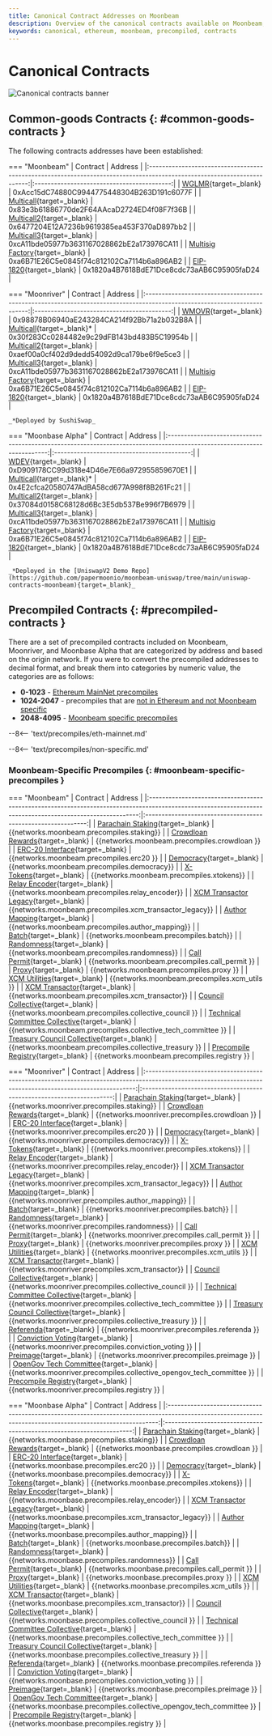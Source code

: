 ```yaml
---
title: Canonical Contract Addresses on Moonbeam
description: Overview of the canonical contracts available on Moonbeam, Moonriver, & Moonbase Alpha, including common-goods contracts and precompiles.
keywords: canonical, ethereum, moonbeam, precompiled, contracts
---
```


# Canonical Contracts

![Canonical contracts banner](/images/builders/build/canonical-contracts/canonical-contracts-banner.png)

## Common-goods Contracts {: #common-goods-contracts }

The following contracts addresses have been established:

=== "Moonbeam"
    |                                                        Contract                                                         |                  Address                   |
    |:-----------------------------------------------------------------------------------------------------------------------:|:------------------------------------------:|
    |      [WGLMR](https://moonbeam.moonscan.io/address/0xAcc15dC74880C9944775448304B263D191c6077F#code){target=_blank}       | 0xAcc15dC74880C9944775448304B263D191c6077F |
    |    [Multicall](https://moonbeam.moonscan.io/address/0x83e3b61886770de2F64AAcaD2724ED4f08F7f36B#code){target=_blank}     | 0x83e3b61886770de2F64AAcaD2724ED4f08F7f36B |
    |    [Multicall2](https://moonbeam.moonscan.io/address/0x6477204E12A7236b9619385ea453F370aD897bb2#code){target=_blank}    | 0x6477204E12A7236b9619385ea453F370aD897bb2 |
    |    [Multicall3](https://moonbeam.moonscan.io/address/0xca11bde05977b3631167028862be2a173976ca11#code){target=_blank}    | 0xcA11bde05977b3631167028862bE2a173976CA11 |
    | [Multisig Factory](https://moonbeam.moonscan.io/address/0xa6B71E26C5e0845f74c812102Ca7114b6a896AB2#code){target=_blank} | 0xa6B71E26C5e0845f74c812102Ca7114b6a896AB2 |
    |                           [EIP-1820](https://eips.ethereum.org/EIPS/eip-1820){target=_blank}                            | 0x1820a4B7618BdE71Dce8cdc73aAB6C95905faD24 |

=== "Moonriver"
    |                                                         Contract                                                         |                  Address                   |
    |:------------------------------------------------------------------------------------------------------------------------:|:------------------------------------------:|
    |       [WMOVR](https://moonriver.moonscan.io/token/0x98878b06940ae243284ca214f92bb71a2b032b8a#code){target=_blank}        | 0x98878B06940aE243284CA214f92Bb71a2b032B8A |
    |    [Multicall](https://moonriver.moonscan.io/address/0x30f283Cc0284482e9c29dFB143bd483B5C19954b#code){target=_blank}*    | 0x30f283Cc0284482e9c29dFB143bd483B5C19954b |
    |    [Multicall2](https://moonriver.moonscan.io/address/0xaef00a0cf402d9dedd54092d9ca179be6f9e5ce3#code){target=_blank}    | 0xaef00a0cf402d9dedd54092d9ca179be6f9e5ce3 |
    |   [Multicall3](https://moonriver.moonscan.io/address/0xca11bde05977b3631167028862be2a173976ca11#code/){target=_blank}    | 0xcA11bde05977b3631167028862bE2a173976CA11 |
    | [Multisig Factory](https://moonriver.moonscan.io/address/0xa6B71E26C5e0845f74c812102Ca7114b6a896AB2#code){target=_blank} | 0xa6B71E26C5e0845f74c812102Ca7114b6a896AB2 |
    |                            [EIP-1820](https://eips.ethereum.org/EIPS/eip-1820){target=_blank}                            | 0x1820a4B7618BdE71Dce8cdc73aAB6C95905faD24 |

    _*Deployed by SushiSwap_

=== "Moonbase Alpha"
    |                                                        Contract                                                         |                  Address                   |
    |:-----------------------------------------------------------------------------------------------------------------------:|:------------------------------------------:|
    |       [WDEV](https://moonbase.moonscan.io/address/0xD909178CC99d318e4D46e7E66a972955859670E1#code){target=_blank}       | 0xD909178CC99d318e4D46e7E66a972955859670E1 |
    |    [Multicall](https://moonbase.moonscan.io/address/0x4E2cfca20580747AdBA58cd677A998f8B261Fc21#code){target=_blank}*    | 0x4E2cfca20580747AdBA58cd677A998f8B261Fc21 |
    |    [Multicall2](https://moonbase.moonscan.io/address/0x37084d0158C68128d6Bc3E5db537Be996f7B6979#code){target=_blank}    | 0x37084d0158C68128d6Bc3E5db537Be996f7B6979 |
    |   [Multicall3](https://moonbase.moonscan.io/address/0xca11bde05977b3631167028862be2a173976ca11#code/){target=_blank}    | 0xcA11bde05977b3631167028862bE2a173976CA11 |
    | [Multisig Factory](https://moonbase.moonscan.io/address/0xa6B71E26C5e0845f74c812102Ca7114b6a896AB2#code){target=_blank} | 0xa6B71E26C5e0845f74c812102Ca7114b6a896AB2 |
    |                           [EIP-1820](https://eips.ethereum.org/EIPS/eip-1820){target=_blank}                            | 0x1820a4B7618BdE71Dce8cdc73aAB6C95905faD24 |

    _*Deployed in the [UniswapV2 Demo Repo](https://github.com/papermoonio/moonbeam-uniswap/tree/main/uniswap-contracts-moonbeam){target=_blank}_

## Precompiled Contracts {: #precompiled-contracts }

There are a set of precompiled contracts included on Moonbeam, Moonriver, and Moonbase Alpha that are categorized by address and based on the origin network. If you were to convert the precompiled addresses to decimal format, and break them into categories by numeric value, the categories are as follows:

- **0-1023** - [Ethereum MainNet precompiles](#ethereum-mainnet-precompiles)
- **1024-2047** - precompiles that are [not in Ethereum and not Moonbeam specific](#non-moonbeam-specific-nor-ethereum-precomiles)
- **2048-4095** - [Moonbeam specific precompiles](#moonbeam-specific-precompiles)

--8<-- 'text/precompiles/eth-mainnet.md'

--8<-- 'text/precompiles/non-specific.md'

### Moonbeam-Specific Precompiles {: #moonbeam-specific-precompiles }

=== "Moonbeam"
    |                                                                         Contract                                                                          |                           Address                            |
    |:---------------------------------------------------------------------------------------------------------------------------------------------------------:|:------------------------------------------------------------:|
    |    [Parachain Staking](https://github.com/moonbeam-foundation/moonbeam/blob/master/precompiles/parachain-staking/StakingInterface.sol){target=_blank}     |          {{networks.moonbeam.precompiles.staking}}           |
    |   [Crowdloan Rewards](https://github.com/moonbeam-foundation/moonbeam/blob/master/precompiles/crowdloan-rewards/CrowdloanInterface.sol){target=_blank}    |         {{networks.moonbeam.precompiles.crowdloan }}         |
    |            [ERC-20 Interface](https://github.com/moonbeam-foundation/moonbeam/blob/master/precompiles/balances-erc20/ERC20.sol){target=_blank}            |           {{networks.moonbeam.precompiles.erc20 }}           |
    |        [Democracy](https://github.com/moonbeam-foundation/moonbeam/blob/master/precompiles/pallet-democracy/DemocracyInterface.sol){target=_blank}        |         {{networks.moonbeam.precompiles.democracy}}          |
    |                  [X-Tokens](https://github.com/moonbeam-foundation/moonbeam/blob/master/precompiles/xtokens/Xtokens.sol){target=_blank}                   |          {{networks.moonbeam.precompiles.xtokens}}           |
    |          [Relay Encoder](https://github.com/moonbeam-foundation/moonbeam/blob/master/precompiles/relay-encoder/RelayEncoder.sol){target=_blank}           |       {{networks.moonbeam.precompiles.relay_encoder}}        |
    | [XCM Transactor Legacy](https://github.com/moonbeam-foundation/moonbeam/blob/master/precompiles/xcm-transactor/src/v1/XcmTransactorV1.sol){target=_blank} |   {{networks.moonbeam.precompiles.xcm_transactor_legacy}}    |
    |    [Author Mapping](https://github.com/moonbeam-foundation/moonbeam/blob/master/precompiles/author-mapping/AuthorMappingInterface.sol){target=_blank}     |       {{networks.moonbeam.precompiles.author_mapping}}       |
    |                      [Batch](https://github.com/moonbeam-foundation/moonbeam/blob/master/precompiles/batch/Batch.sol){target=_blank}                      |           {{networks.moonbeam.precompiles.batch}}            |
    |              [Randomness](https://github.com/moonbeam-foundation/moonbeam/blob/master/precompiles/randomness/Randomness.sol){target=_blank}               |         {{networks.moonbeam.precompiles.randomness}}         |
    |             [Call Permit](https://github.com/moonbeam-foundation/moonbeam/blob/master/precompiles/call-permit/CallPermit.sol){target=_blank}              |        {{networks.moonbeam.precompiles.call_permit }}        |
    |                      [Proxy](https://github.com/moonbeam-foundation/moonbeam/blob/master/precompiles/proxy/Proxy.sol){target=_blank}                      |           {{networks.moonbeam.precompiles.proxy }}           |
    |              [XCM Utilities](https://github.com/moonbeam-foundation/moonbeam/blob/master/precompiles/xcm-utils/XcmUtils.sol){target=_blank}               |         {{networks.moonbeam.precompiles.xcm_utils }}         |
    |    [XCM Transactor](https://github.com/moonbeam-foundation/moonbeam/blob/master/precompiles/xcm-transactor/src/v2/XcmTransactorV2.sol){target=_blank}     |       {{networks.moonbeam.precompiles.xcm_transactor}}       |
    |          [Council Collective](https://github.com/moonbeam-foundation/moonbeam/blob/master/precompiles/collective/Collective.sol){target=_blank}           |    {{networks.moonbeam.precompiles.collective_council }}     |
    |    [Technical Committee Collective](https://github.com/moonbeam-foundation/moonbeam/blob/master/precompiles/collective/Collective.sol){target=_blank}     | {{networks.moonbeam.precompiles.collective_tech_committee }} |
    |      [Treasury Council Collective](https://github.com/moonbeam-foundation/moonbeam/blob/master/precompiles/collective/Collective.sol){target=_blank}      |    {{networks.moonbeam.precompiles.collective_treasury }}    |
    | [Precompile Registry](https://github.com/moonbeam-foundation/moonbeam/blob/master/precompiles/precompile-registry/PrecompileRegistry.sol){target=_blank}  |         {{networks.moonbeam.precompiles.registry }}          |

=== "Moonriver"
    |                                                                         Contract                                                                          |                                Address                                |
    |:---------------------------------------------------------------------------------------------------------------------------------------------------------:|:---------------------------------------------------------------------:|
    |    [Parachain Staking](https://github.com/moonbeam-foundation/moonbeam/blob/master/precompiles/parachain-staking/StakingInterface.sol){target=_blank}     |              {{networks.moonriver.precompiles.staking}}               |
    |   [Crowdloan Rewards](https://github.com/moonbeam-foundation/moonbeam/blob/master/precompiles/crowdloan-rewards/CrowdloanInterface.sol){target=_blank}    |             {{networks.moonriver.precompiles.crowdloan }}             |
    |            [ERC-20 Interface](https://github.com/moonbeam-foundation/moonbeam/blob/master/precompiles/balances-erc20/ERC20.sol){target=_blank}            |               {{networks.moonriver.precompiles.erc20 }}               |
    |        [Democracy](https://github.com/moonbeam-foundation/moonbeam/blob/master/precompiles/pallet-democracy/DemocracyInterface.sol){target=_blank}        |             {{networks.moonriver.precompiles.democracy}}              |
    |                  [X-Tokens](https://github.com/moonbeam-foundation/moonbeam/blob/master/precompiles/xtokens/Xtokens.sol){target=_blank}                   |              {{networks.moonriver.precompiles.xtokens}}               |
    |          [Relay Encoder](https://github.com/moonbeam-foundation/moonbeam/blob/master/precompiles/relay-encoder/RelayEncoder.sol){target=_blank}           |           {{networks.moonriver.precompiles.relay_encoder}}            |
    | [XCM Transactor Legacy](https://github.com/moonbeam-foundation/moonbeam/blob/master/precompiles/xcm-transactor/src/v1/XcmTransactorV1.sol){target=_blank} |       {{networks.moonriver.precompiles.xcm_transactor_legacy}}        |
    |    [Author Mapping](https://github.com/moonbeam-foundation/moonbeam/blob/master/precompiles/author-mapping/AuthorMappingInterface.sol){target=_blank}     |           {{networks.moonriver.precompiles.author_mapping}}           |
    |                      [Batch](https://github.com/moonbeam-foundation/moonbeam/blob/master/precompiles/batch/Batch.sol){target=_blank}                      |               {{networks.moonriver.precompiles.batch}}                |
    |              [Randomness](https://github.com/moonbeam-foundation/moonbeam/blob/master/precompiles/randomness/Randomness.sol){target=_blank}               |             {{networks.moonriver.precompiles.randomness}}             |
    |             [Call Permit](https://github.com/moonbeam-foundation/moonbeam/blob/master/precompiles/call-permit/CallPermit.sol){target=_blank}              |            {{networks.moonriver.precompiles.call_permit }}            |
    |                      [Proxy](https://github.com/moonbeam-foundation/moonbeam/blob/master/precompiles/proxy/Proxy.sol){target=_blank}                      |               {{networks.moonriver.precompiles.proxy }}               |
    |              [XCM Utilities](https://github.com/moonbeam-foundation/moonbeam/blob/master/precompiles/xcm-utils/XcmUtils.sol){target=_blank}               |             {{networks.moonriver.precompiles.xcm_utils }}             |
    |    [XCM Transactor](https://github.com/moonbeam-foundation/moonbeam/blob/master/precompiles/xcm-transactor/src/v2/XcmTransactorV2.sol){target=_blank}     |           {{networks.moonriver.precompiles.xcm_transactor}}           |
    |          [Council Collective](https://github.com/moonbeam-foundation/moonbeam/blob/master/precompiles/collective/Collective.sol){target=_blank}           |        {{networks.moonriver.precompiles.collective_council }}         |
    |    [Technical Committee Collective](https://github.com/moonbeam-foundation/moonbeam/blob/master/precompiles/collective/Collective.sol){target=_blank}     |     {{networks.moonriver.precompiles.collective_tech_committee }}     |
    |      [Treasury Council Collective](https://github.com/moonbeam-foundation/moonbeam/blob/master/precompiles/collective/Collective.sol){target=_blank}      |        {{networks.moonriver.precompiles.collective_treasury }}        |
    |                [Referenda](https://github.com/moonbeam-foundation/moonbeam/blob/master/precompiles/referenda/Referenda.sol){target=_blank}                |             {{networks.moonriver.precompiles.referenda }}             |
    |    [Conviction Voting](https://github.com/moonbeam-foundation/moonbeam/blob/master/precompiles/conviction-voting/ConvictionVoting.sol){target=_blank}     |         {{networks.moonriver.precompiles.conviction_voting }}         |
    |                 [Preimage](https://github.com/moonbeam-foundation/moonbeam/blob/master/precompiles/preimage/Preimage.sol){target=_blank}                  |             {{networks.moonriver.precompiles.preimage }}              |
    |        [OpenGov Tech Committee](https://github.com/moonbeam-foundation/moonbeam/blob/master/precompiles/collective/Collective.sol){target=_blank}         | {{networks.moonriver.precompiles.collective_opengov_tech_committee }} |
    | [Precompile Registry](https://github.com/moonbeam-foundation/moonbeam/blob/master/precompiles/precompile-registry/PrecompileRegistry.sol){target=_blank}  |             {{networks.moonriver.precompiles.registry }}              |

=== "Moonbase Alpha"
    |                                                                         Contract                                                                          |                               Address                                |
    |:---------------------------------------------------------------------------------------------------------------------------------------------------------:|:--------------------------------------------------------------------:|
    |    [Parachain Staking](https://github.com/moonbeam-foundation/moonbeam/blob/master/precompiles/parachain-staking/StakingInterface.sol){target=_blank}     |              {{networks.moonbase.precompiles.staking}}               |
    |   [Crowdloan Rewards](https://github.com/moonbeam-foundation/moonbeam/blob/master/precompiles/crowdloan-rewards/CrowdloanInterface.sol){target=_blank}    |             {{networks.moonbase.precompiles.crowdloan }}             |
    |            [ERC-20 Interface](https://github.com/moonbeam-foundation/moonbeam/blob/master/precompiles/balances-erc20/ERC20.sol){target=_blank}            |               {{networks.moonbase.precompiles.erc20 }}               |
    |        [Democracy](https://github.com/moonbeam-foundation/moonbeam/blob/master/precompiles/pallet-democracy/DemocracyInterface.sol){target=_blank}        |             {{networks.moonbase.precompiles.democracy}}              |
    |                  [X-Tokens](https://github.com/moonbeam-foundation/moonbeam/blob/master/precompiles/xtokens/Xtokens.sol){target=_blank}                   |              {{networks.moonbase.precompiles.xtokens}}               |
    |          [Relay Encoder](https://github.com/moonbeam-foundation/moonbeam/blob/master/precompiles/relay-encoder/RelayEncoder.sol){target=_blank}           |           {{networks.moonbase.precompiles.relay_encoder}}            |
    | [XCM Transactor Legacy](https://github.com/moonbeam-foundation/moonbeam/blob/master/precompiles/xcm-transactor/src/v1/XcmTransactorV1.sol){target=_blank} |       {{networks.moonbase.precompiles.xcm_transactor_legacy}}        |
    |    [Author Mapping](https://github.com/moonbeam-foundation/moonbeam/blob/master/precompiles/author-mapping/AuthorMappingInterface.sol){target=_blank}     |           {{networks.moonbase.precompiles.author_mapping}}           |
    |                      [Batch](https://github.com/moonbeam-foundation/moonbeam/blob/master/precompiles/batch/Batch.sol){target=_blank}                      |               {{networks.moonbase.precompiles.batch}}                |
    |              [Randomness](https://github.com/moonbeam-foundation/moonbeam/blob/master/precompiles/randomness/Randomness.sol){target=_blank}               |             {{networks.moonbase.precompiles.randomness}}             |
    |             [Call Permit](https://github.com/moonbeam-foundation/moonbeam/blob/master/precompiles/call-permit/CallPermit.sol){target=_blank}              |            {{networks.moonbase.precompiles.call_permit }}            |
    |                      [Proxy](https://github.com/moonbeam-foundation/moonbeam/blob/master/precompiles/proxy/Proxy.sol){target=_blank}                      |               {{networks.moonbase.precompiles.proxy }}               |
    |              [XCM Utilities](https://github.com/moonbeam-foundation/moonbeam/blob/master/precompiles/xcm-utils/XcmUtils.sol){target=_blank}               |             {{networks.moonbase.precompiles.xcm_utils }}             |
    |    [XCM Transactor](https://github.com/moonbeam-foundation/moonbeam/blob/master/precompiles/xcm-transactor/src/v2/XcmTransactorV2.sol){target=_blank}     |           {{networks.moonbase.precompiles.xcm_transactor}}           |
    |          [Council Collective](https://github.com/moonbeam-foundation/moonbeam/blob/master/precompiles/collective/Collective.sol){target=_blank}           |        {{networks.moonbase.precompiles.collective_council }}         |
    |    [Technical Committee Collective](https://github.com/moonbeam-foundation/moonbeam/blob/master/precompiles/collective/Collective.sol){target=_blank}     |     {{networks.moonbase.precompiles.collective_tech_committee }}     |
    |      [Treasury Council Collective](https://github.com/moonbeam-foundation/moonbeam/blob/master/precompiles/collective/Collective.sol){target=_blank}      |        {{networks.moonbase.precompiles.collective_treasury }}        |
    |                [Referenda](https://github.com/moonbeam-foundation/moonbeam/blob/master/precompiles/referenda/Referenda.sol){target=_blank}                |             {{networks.moonbase.precompiles.referenda }}             |
    |    [Conviction Voting](https://github.com/moonbeam-foundation/moonbeam/blob/master/precompiles/conviction-voting/ConvictionVoting.sol){target=_blank}     |         {{networks.moonbase.precompiles.conviction_voting }}         |
    |                 [Preimage](https://github.com/moonbeam-foundation/moonbeam/blob/master/precompiles/preimage/Preimage.sol){target=_blank}                  |             {{networks.moonbase.precompiles.preimage }}              |
    |        [OpenGov Tech Committee](https://github.com/moonbeam-foundation/moonbeam/blob/master/precompiles/collective/Collective.sol){target=_blank}         | {{networks.moonbase.precompiles.collective_opengov_tech_committee }} |
    | [Precompile Registry](https://github.com/moonbeam-foundation/moonbeam/blob/master/precompiles/precompile-registry/PrecompileRegistry.sol){target=_blank}  |             {{networks.moonbase.precompiles.registry }}              |